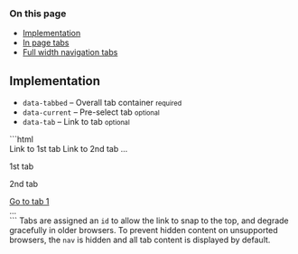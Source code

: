 ### On this page

* [Implementation](#implementation)
* [In page tabs](#inpage)
* [Full width navigation tabs](#fullwidth)

<h2 id="implementation">Implementation</h2>
<ul class="nobullet">
  <li><code>data-tabbed</code> &ndash; Overall tab container <small>required</small></li>
  <li><code>data-current</code> &ndash; Pre-select tab <small class="opt">optional</small></li>
  <li><code>data-tab</code> &ndash; Link to tab <small>optional</small></li>
</ul>
```html
<div data-tabbed>
  <nav>
    <a>Link to 1st tab</a>
    <a>Link to 2nd tab</a>
    ...
  </nav>
  <section class=".tab" id="#tab1">
    <p>1st tab</p>
  </section>
  <section class=".tab">
    <p>2nd tab</p>
    <a href="#tab1" data-tab="1">Go to tab 1</a>
  </section>
  ...
</div>
```
Tabs are assigned an <code>id</code> to allow the link to snap to the top, and degrade gracefully in older browsers. To prevent hidden content on unsupported browsers, the <code>nav</code> is hidden and all tab content is displayed by default.